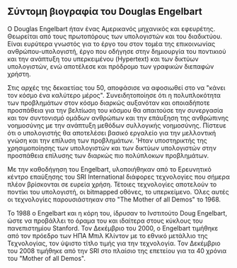 ## Σύντομη βιογραφία του Douglas Engelbart

Ο Douglas Engelbart ήταν ένας Αμερικανός μηχανικός και εφευρέτης. Θεωρείται από τους πρωτοπόρους των υπολογιστών και του διαδικτύου. Είναι ευρύτερα γνωστός για το έργο του στον τομέα της επικοινωνίας ανθρώπου-υπολογιστή, έργο που οδήγησε στην δημιουργία του ποντικιού και την ανάπτυξη του υπερκειμένου (Hypertext) και των δικτύων υπολογιστών, ενώ αποτέλεσε και πρόδρομο των γραφικών διεπαφών χρήστη. 

Στις αρχές της δεκαετίας του 50, αποφάσισε να αφοσιωθεί στο να "κάνει τον κόσμο ένα καλύτερο μέρος". Συνειδητοποίησε ότι η πολυπλοκότητα των προβλημάτων στον κόσμο διαρκώς αυξανόταν και οποιαδήποτε προσπάθεια για την βελτίωση του κόσμου θα απαιτούσε την συνεργασία και τον συντονισμό ομάδων ανθρώπων και την επάυξηση της ανθρώπινης νοημοσύνης με την ανάπτυξη μεθόδων συλλογικής νοημοσύνης. Πίστευε ότι ο υπολογιστής θα αποτελέσει βασικό εργαλείο για την μελλοντική γνώση και την επίλυση των προβλημάτων. 'Ηταν υποστηρικτής της χρησιμοποίησης των υπολογιστών και των δικτύων υπολογιστών στην προσπάθεια επίλυσης των διαρκώς πιο πολύπλοκων προβλημάτων.

Με την καθοδήγηση του Engelbart, υλοποιήθηκαν από το Ερευνητικό κέντρο επαύξησης του SRI International διάφορες τεχνολογίες που σήμερα πλέον βρίσκονται σε ευρεία χρήση. Τέτοιες τεχνολογίες αποτελούν το ποντίκι του υπολογιστή, οι bitmapped οθόνες, το υπερκείμενο. Όλες αυτές οι τεχνολογίες παρουσιάστηκαν στο "The Mother of all Demos" το 1968.

Το 1988 ο Engelbart και η κόρη του, ίδρυσαν το Ινστιτούτο Doug Engelbart, ώστε να προβάλλει το όραμα του και ιδαίτερα στους κύκλους του πανεπιστημίου Stanford. Τον Δεκέμβριο του 2000, ο Engelbart τιμήθηκε από τον πρόεδρο των ΗΠΑ Μπιλ Κλίντον με το εθνικό μετάλλιο της Τεχνολογίας, τον ύψιστο τίτλο τιμής για την τεχνολογία. Τον Δεκέμβριο του 2008 τιμήθηκε από την SRI στο πλαίσιο της επετείου για τα 40 χρόνια του "Mother of all Demos".
